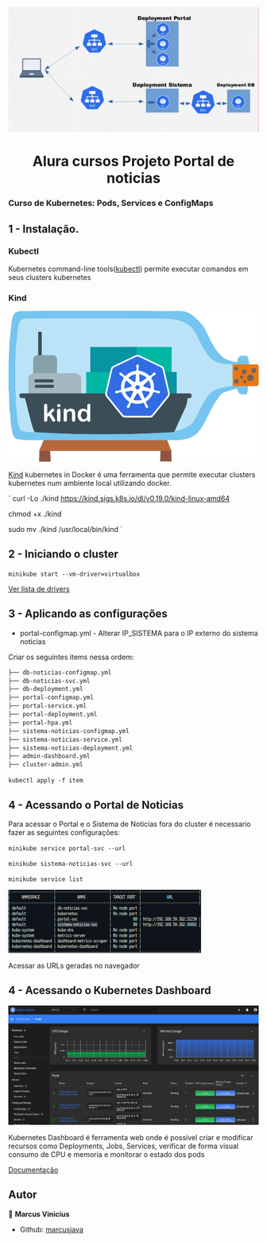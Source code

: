 <p>
  <img alt="Schema" src="./deployment.png" />
  
</p>

<h1 align="center">Alura cursos Projeto Portal de noticias </h1>

### Curso de Kubernetes: Pods, Services e ConfigMaps

## 1 - Instalação.

### Kubectl

Kubernetes command-line tools(<a href="https://kubernetes.io/docs/tasks/tools/">kubectl</a>) permite executar comandos em seus clusters kubernetes

### Kind

<p>
  <img alt="Schema" src="./kind.png" />
</p>

<a href='https://kind.sigs.k8s.io/' target="_blank">Kind</a> kubernetes in Docker é uma ferramenta que permite executar clusters kubernetes num ambiente local utilizando docker.

`
curl -Lo ./kind https://kind.sigs.k8s.io/dl/v0.19.0/kind-linux-amd64

chmod +x ./kind

sudo mv ./kind /usr/local/bin/kind
`

## 2 - Iniciando o cluster

`minikube start --vm-driver=virtualbox`

<a href="https://minikube.sigs.k8s.io/docs/drivers/" target="_blank">Ver lista de drivers</a>

## 3 - Aplicando as configurações

- portal-configmap.yml - Alterar IP_SISTEMA para o IP externo do sistema noticias

Criar os seguintes items nessa ordem:

```markdown
├── db-noticias-configmap.yml
├── db-noticias-svc.yml
├── db-deployment.yml
├── portal-configmap.yml
├── portal-service.yml
├── portal-deployment.yml
├── portal-hpa.yml
├── sistema-noticias-configmap.yml
├── sistema-noticias-service.yml
├── sistema-noticias-deployment.yml
├── admin-dashboard.yml
├── cluster-admin.yml
```

`kubectl apply -f item`

## 4 - Acessando o Portal de Noticias

Para acessar o Portal e o Sistema de Noticias fora do cluster é necessario fazer as seguintes configurações:

`minikube service portal-svc --url`

`minikube sistema-noticias-svc --url`

`minikube service list`

<p>
  <img alt="Schema" src="./service_list.png" />
  
</p>

Acessar as URLs geradas no navegador

## 4 - Acessando o Kubernetes Dashboard

<p>
  <img alt="Schema" src="./kubernetes_dashboard.png" />
  
</p>

Kubernetes Dashboard é ferramenta web onde é possível criar e modificar recursos como Deployments, Jobs, Services, verificar de forma visual consumo de CPU e memoria e monitorar o estado dos pods

<a href="https://kubernetes.io/docs/tasks/access-application-cluster/web-ui-dashboard/" target="_blank">Documentação</a>

## Autor

👤 **Marcus Vinicius**

- Github: [marcusjava](https://github.com/marcusjava)
